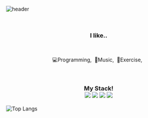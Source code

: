 
![header](https://capsule-render.vercel.app/api?text=choisihun&fontColor=000000&color=FFDA16&type=waving)
<br>

<!--<h3 align="center"><b>This is me!</b></h3>-->
<br>


<h3 align="center"><b>I like..</b></h3>
<br>
<p align="center">💻Programming,&nbsp;&nbsp;🎵Music,&nbsp;&nbsp;💪Exercise,&nbsp;&nbsp;</p>
<br>

<h3 align="center">
<b>My Stack!</b><br>
<a href="https://developer.apple.com/swift/resources/" target="_blank"><img src="https://img.shields.io/badge/Swift-ffffff?style=&logo=swift&logoColor=F05138"/></a>
<a><img src="https://img.shields.io/badge/C++-ffffff?style=&logo=cplusplus&logoColor=A8B9CC"/></a>
<a><img src="https://img.shields.io/badge/html5-ffffff?style=&logo=html5&logoColor=E34F26"/></a>
<a><img src="https://img.shields.io/badge/css3-ffffff?style=&logo=css3&logoColor=1572B6"/></a></h3>

![Top Langs](https://github-readme-stats.vercel.app/api/top-langs/?username=choisihun&layout=compact&theme=tokyonight)

